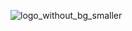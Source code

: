 ![logo_without_bg_smaller](https://github.com/user-attachments/assets/cefda916-e868-43c4-8dd8-43176a311f2b)

